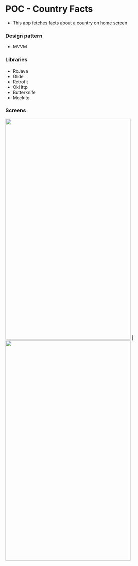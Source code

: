 # POC - Country Facts

* This app fetches facts about a country on home screen


### Design pattern

* MVVM

### Libraries

* RxJava
* Glide
* Retrofit
* OkHttp
* Butterknife
* Mockito

### Screens

<img src="https://user-images.githubusercontent.com/11877726/43863718-2be620d6-9b7b-11e8-911c-e7ad8c82ce1c.jpeg" width="400" 
height="700" /> | <img src="https://user-images.githubusercontent.com/11877726/43863719-2c1bcce0-9b7b-11e8-8a3f-c2d32e52bec1.jpeg" width="400" height="700" />
